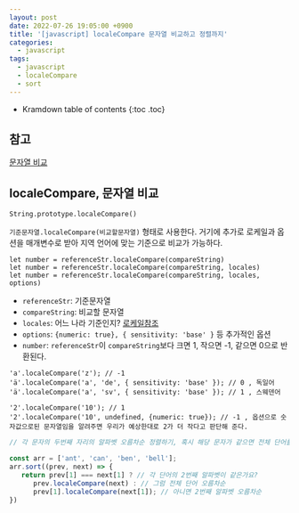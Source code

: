 ```yaml
---
layout: post
date: 2022-07-26 19:05:00 +0900
title: '[javascript] localeCompare 문자열 비교하고 정렬까지'
categories:
  - javascript
tags:
  - javascript
  - localeCompare
  - sort
---
```


* Kramdown table of contents
{:toc .toc}

## 참고 

[문자열 비교](https://developer.mozilla.org/ko/docs/Web/JavaScript/Reference/Global_Objects/String/localeCompare)

## localeCompare, 문자열 비교 

`String.prototype.localeCompare()`

`기준문자열.localeCompare(비교할문자열)` 형태로 사용한다. 거기에 추가로 로케일과 옵션을 매개변수로 받아 지역 언어에 맞는 기준으로 비교가 가능하다.

```
let number = referenceStr.localeCompare(compareString)
let number = referenceStr.localeCompare(compareString, locales)
let number = referenceStr.localeCompare(compareString, locales, options)
```

- `referenceStr`: 기준문자열
- `compareString`: 비교할 문자열
- `locales`: 어느 나라 기준인지? [로케일참조](https://developer.mozilla.org/ko/docs/Web/JavaScript/Reference/Global_Objects/Intl/Locale)
- `options`: `{numeric: true}, { sensitivity: 'base' }` 등 추가적인 옵션
- `number`:  `referenceStr`이 `compareString`보다 크면 1, 작으면 -1, 같으면 0으로 반환된다.


```js'
'a'.localeCompare('z'); // -1
'ä'.localeCompare('a', 'de', { sensitivity: 'base' }); // 0 , 독일어
'ä'.localeCompare('a', 'sv', { sensitivity: 'base' }); // 1 , 스웨덴어

'2'.localeCompare('10'); // 1
'2'.localeCompare('10', undefined, {numeric: true}); // -1 , 옵션으로 숫자값으로된 문자열임을 알려주면 우리가 예상한대로 2가 더 작다고 판단해 준다. 
```


```js
// 각 문자의 두번째 자리의 알파벳 오름차순 정렬하기, 혹시 해당 문자가 같으면 전체 단어를 비교하여 오름차순 정렬하기

const arr = ['ant', 'can', 'ben', 'bell'];
arr.sort((prev, next) => {
   return prev[1] === next[1] ? // 각 단어의 2번째 알파벳이 같은가요?
      prev.localeCompare(next) : // 그럼 전체 단어 오름차순
      prev[1].localeCompare(next[1]); // 아니면 2번째 알파벳 오름차순
})
```
